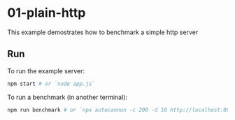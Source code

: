 # 01-plain-http

This example demostrates how to benchmark a simple http server

## Run

To run the example server:

```bash
npm start # or `node app.js`
```

To run a benchmark (in another terminal):

```bash
npm run benchmark # or `npx autocannon -c 200 -d 10 http://localhost:8080`
```
